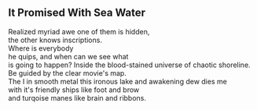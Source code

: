 It Promised With Sea Water
--------------------------
Realized myriad awe one of them is hidden,  
the other knows inscriptions.  
Where is everybody  
he quips, and when can we see what  
is going to happen? Inside the blood-stained universe of chaotic shoreline.  
Be guided by the clear movie's map.  
The I in smooth metal this ironous lake and awakening dew dies me  
with it's friendly ships like foot and brow  
and turqoise manes like brain and ribbons.  
